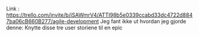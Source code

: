 Link : https://trello.com/invite/b/iSAWmrV4/ATTI98b5e0339ccabd33dc4722d8847ba06cB660B277/agile-development
Jeg fant ikke ut hvordan jeg gjorde denne: Knytte disse tre user storiene til en epic
